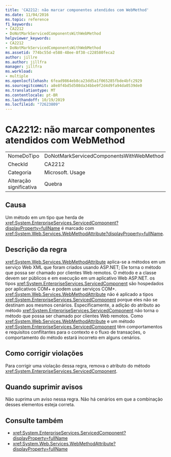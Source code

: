 ```yaml
---
title: 'CA2212: não marcar componentes atendidos com WebMethod'
ms.date: 11/04/2016
ms.topic: reference
f1_keywords:
- CA2212
- DoNotMarkServicedComponentsWithWebMethod
helpviewer_keywords:
- CA2212
- DoNotMarkServicedComponentsWithWebMethod
ms.assetid: 774bc55d-e588-48ee-8f38-c228580feca2
author: jillre
ms.author: jillfra
manager: jillfra
ms.workload:
- multiple
ms.openlocfilehash: 6fead9864eb8ca23dd5a1f065285fbde4bfc2929
ms.sourcegitcommit: a8e8f4bd5d508da34bbe9f2d4d9fa94da0539de0
ms.translationtype: MT
ms.contentlocale: pt-BR
ms.lasthandoff: 10/19/2019
ms.locfileid: "72623809"
---
```

# <a name="ca2212-do-not-mark-serviced-components-with-webmethod"></a>CA2212: não marcar componentes atendidos com WebMethod

|||
|-|-|
|NomeDoTipo|DoNotMarkServicedComponentsWithWebMethod|
|CheckId|CA2212|
|Categoria|Microsoft. Usage|
|Alteração significativa|Quebra|

## <a name="cause"></a>Causa

Um método em um tipo que herda de <xref:System.EnterpriseServices.ServicedComponent?displayProperty=fullName> é marcado com <xref:System.Web.Services.WebMethodAttribute?displayProperty=fullName>.

## <a name="rule-description"></a>Descrição da regra

<xref:System.Web.Services.WebMethodAttribute> aplica-se a métodos em um serviço Web XML que foram criados usando ASP.NET; Ele torna o método que possa ser chamado por clientes Web remotos. O método e a classe devem ser públicos e em execução em um aplicativo Web ASP.NET. os tipos <xref:System.EnterpriseServices.ServicedComponent> são hospedados por aplicativos COM+ e podem usar serviços COM+. <xref:System.Web.Services.WebMethodAttribute> não é aplicado a tipos <xref:System.EnterpriseServices.ServicedComponent> porque eles não se destinam aos mesmos cenários. Especificamente, a adição do atributo ao método <xref:System.EnterpriseServices.ServicedComponent> não torna o método que possa ser chamado por clientes Web remotos. Como <xref:System.Web.Services.WebMethodAttribute> e um método <xref:System.EnterpriseServices.ServicedComponent> têm comportamentos e requisitos conflitantes para o contexto e o fluxo de transações, o comportamento do método estará incorreto em alguns cenários.

## <a name="how-to-fix-violations"></a>Como corrigir violações

Para corrigir uma violação dessa regra, remova o atributo do método <xref:System.EnterpriseServices.ServicedComponent>.

## <a name="when-to-suppress-warnings"></a>Quando suprimir avisos

Não suprima um aviso nessa regra. Não há cenários em que a combinação desses elementos esteja correta.

## <a name="see-also"></a>Consulte também

- <xref:System.EnterpriseServices.ServicedComponent?displayProperty=fullName>
- <xref:System.Web.Services.WebMethodAttribute?displayProperty=fullName>
